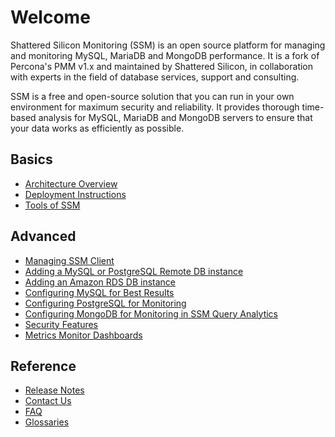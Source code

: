 # Welcome

Shattered Silicon Monitoring (SSM) is an open source platform for managing and monitoring MySQL, MariaDB and MongoDB performance. It is a fork of Percona's PMM v1.x and maintained by Shattered Silicon, in collaboration with experts in the field of database services, support and consulting.

SSM is a free and open-source solution that you can run in your own environment for maximum security and reliability. It provides thorough time-based analysis for MySQL, MariaDB and MongoDB servers to ensure that your data works as efficiently as possible.

## Basics

* [Architecture Overview](architecture.md)
* [Deployment Instructions](deploy/index.md)
* [Tools of SSM](tool.md)

## Advanced

* [Managing SSM Client](ssm-admin.md)
* [Adding a MySQL or PostgreSQL Remote DB instance](remote-instance.md)
* [Adding an Amazon RDS DB instance](amazon-rds.md)
* [Configuring MySQL for Best Results](conf-mysql.md)
* [Configuring PostgreSQL for Monitoring](conf-postgres.md)
* [Configuring MongoDB for Monitoring in SSM Query Analytics](conf-mongodb.md)
* [Security Features](security.md)
* [Metrics Monitor Dashboards](index.metrics-monitor.dashboard.md)

## Reference

* [Release Notes](release-notes/index.md)
* [Contact Us](contact.md)
* [FAQ](faq.md)
* [Glossaries](index.glossary.md)
